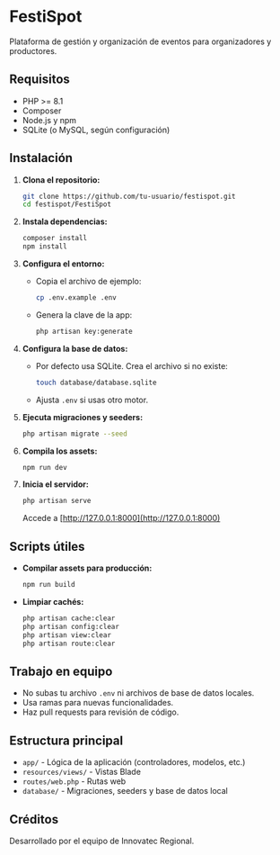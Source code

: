 
# FestiSpot

Plataforma de gestión y organización de eventos para organizadores y productores.

## Requisitos

- PHP >= 8.1
- Composer
- Node.js y npm
- SQLite (o MySQL, según configuración)

## Instalación

1. **Clona el repositorio:**
	```bash
	git clone https://github.com/tu-usuario/festispot.git
	cd festispot/FestiSpot
	```

2. **Instala dependencias:**
	```bash
	composer install
	npm install
	```

3. **Configura el entorno:**
	- Copia el archivo de ejemplo:
	  ```bash
	  cp .env.example .env
	  ```
	- Genera la clave de la app:
	  ```bash
	  php artisan key:generate
	  ```

4. **Configura la base de datos:**
	- Por defecto usa SQLite. Crea el archivo si no existe:
	  ```bash
	  touch database/database.sqlite
	  ```
	- Ajusta `.env` si usas otro motor.

5. **Ejecuta migraciones y seeders:**
	```bash
	php artisan migrate --seed
	```

6. **Compila los assets:**
	```bash
	npm run dev
	```

7. **Inicia el servidor:**
	```bash
	php artisan serve
	```
	Accede a [http://127.0.0.1:8000](http://127.0.0.1:8000)

## Scripts útiles

- **Compilar assets para producción:**
  ```bash
  npm run build
  ```

- **Limpiar cachés:**
  ```bash
  php artisan cache:clear
  php artisan config:clear
  php artisan view:clear
  php artisan route:clear
  ```

## Trabajo en equipo

- No subas tu archivo `.env` ni archivos de base de datos locales.
- Usa ramas para nuevas funcionalidades.
- Haz pull requests para revisión de código.

## Estructura principal

- `app/` - Lógica de la aplicación (controladores, modelos, etc.)
- `resources/views/` - Vistas Blade
- `routes/web.php` - Rutas web
- `database/` - Migraciones, seeders y base de datos local

## Créditos

Desarrollado por el equipo de Innovatec Regional.
